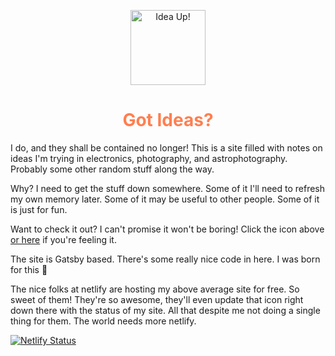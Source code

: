 <p align="center">
  <a href="https://ideaup.online">
    <img alt="Idea Up!" src="https://res.cloudinary.com/pmcg31/image/upload/v1576191331/idea_up_icon_rgnrnr.svg" width="120px" />
  </a>
</p>
<h1 align="center" style="color: coral">
  Got Ideas?
</h1>

I do, and they shall be contained no longer! This is a site filled with notes on ideas I'm trying in electronics, photography, and astrophotography. Probably some other random stuff along the way.

Why? I need to get the stuff down somewhere. Some of it I'll need to refresh my own memory later. Some of it may be useful to other people. Some of it is just for fun.

Want to check it out? I can't promise it won't be boring! Click the icon above [or here](https://ideaup.online/) if you're feeling it.

The site is Gatsby based. There's some really nice code in here. I was born for this 💩

The nice folks at netlify are hosting my above average site for free. So sweet of them! They're so awesome, they'll even update that icon right down there with the status of my site. All that despite me not doing a single thing for them. The world needs more netlify.

[![Netlify Status](https://api.netlify.com/api/v1/badges/c06e2508-516c-4c14-84b7-876097702b9a/deploy-status)](https://app.netlify.com/sites/pmcg31/deploys)
